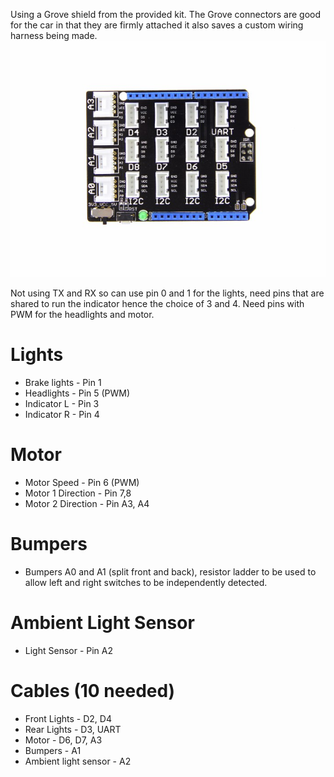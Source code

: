 Using a Grove shield from the provided kit. The Grove connectors are good for the car in that they are firmly attached it also saves a custom wiring harness being made.
![alt text](Shield.jpg)

Not using TX and RX so can use pin 0 and 1 for the lights, need pins that are shared to run the indicator hence the choice of 3 and 4. Need pins with PWM for the headlights and motor.

# Lights
* Brake lights - Pin 1
* Headlights - Pin 5 (PWM)
* Indicator L - Pin 3
* Indicator R - Pin 4

# Motor
* Motor Speed - Pin 6 (PWM)
* Motor 1 Direction - Pin 7,8
* Motor 2 Direction - Pin A3, A4

# Bumpers
* Bumpers A0 and A1 (split front and back), resistor ladder to be used to allow left and right switches to be independently detected.

# Ambient Light Sensor
* Light Sensor - Pin A2

# Cables (10 needed)
* Front Lights - D2, D4
* Rear Lights - D3, UART
* Motor - D6, D7, A3
* Bumpers - A1
* Ambient light sensor - A2
